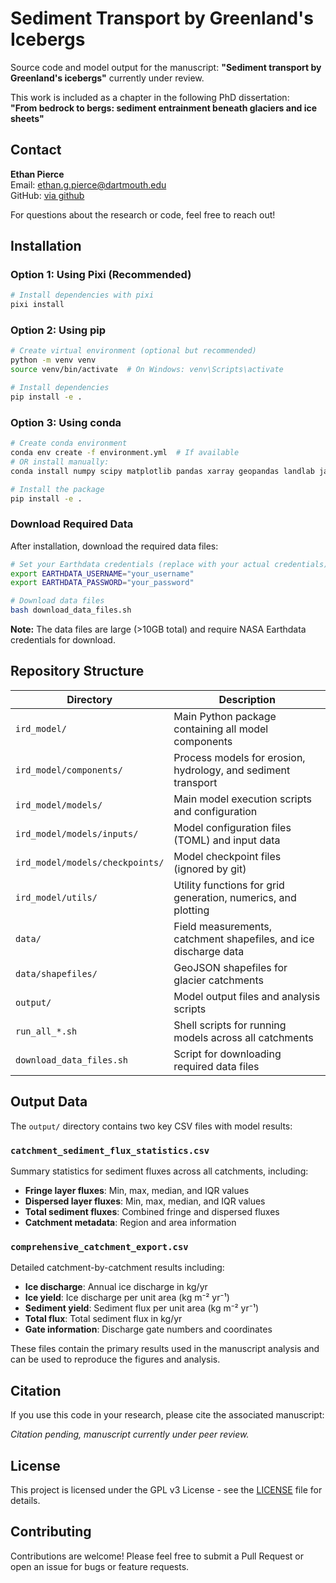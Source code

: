 # Sediment Transport by Greenland's Icebergs

Source code and model output for the manuscript: **"Sediment transport by Greenland's icebergs"** currently under review.

This work is included as a chapter in the following PhD dissertation:  
**"From bedrock to bergs: sediment entrainment beneath glaciers and ice sheets"**

## Contact

**Ethan Pierce**  
Email: ethan.g.pierce@dartmouth.edu  
GitHub: [via github](https://github.com/ethan-pierce/ird-manuscript)

For questions about the research or code, feel free to reach out!

## Installation

### Option 1: Using Pixi (Recommended)

```bash
# Install dependencies with pixi
pixi install
```

### Option 2: Using pip

```bash
# Create virtual environment (optional but recommended)
python -m venv venv
source venv/bin/activate  # On Windows: venv\Scripts\activate

# Install dependencies
pip install -e .
```

### Option 3: Using conda

```bash
# Create conda environment
conda env create -f environment.yml  # If available
# OR install manually:
conda install numpy scipy matplotlib pandas xarray geopandas landlab jax jaxlib

# Install the package
pip install -e .
```

### Download Required Data

After installation, download the required data files:

```bash
# Set your Earthdata credentials (replace with your actual credentials)
export EARTHDATA_USERNAME="your_username"
export EARTHDATA_PASSWORD="your_password"

# Download data files
bash download_data_files.sh
```

**Note:** The data files are large (>10GB total) and require NASA Earthdata credentials for download.

## Repository Structure

| Directory | Description |
|-----------|-------------|
| `ird_model/` | Main Python package containing all model components |
| `ird_model/components/` | Process models for erosion, hydrology, and sediment transport |
| `ird_model/models/` | Main model execution scripts and configuration |
| `ird_model/models/inputs/` | Model configuration files (TOML) and input data |
| `ird_model/models/checkpoints/` | Model checkpoint files (ignored by git) |
| `ird_model/utils/` | Utility functions for grid generation, numerics, and plotting |
| `data/` | Field measurements, catchment shapefiles, and ice discharge data |
| `data/shapefiles/` | GeoJSON shapefiles for glacier catchments |
| `output/` | Model output files and analysis scripts |
| `run_all_*.sh` | Shell scripts for running models across all catchments |
| `download_data_files.sh` | Script for downloading required data files |

## Output Data

The `output/` directory contains two key CSV files with model results:

### `catchment_sediment_flux_statistics.csv`
Summary statistics for sediment fluxes across all catchments, including:
- **Fringe layer fluxes**: Min, max, median, and IQR values
- **Dispersed layer fluxes**: Min, max, median, and IQR values  
- **Total sediment fluxes**: Combined fringe and dispersed fluxes
- **Catchment metadata**: Region and area information

### `comprehensive_catchment_export.csv`
Detailed catchment-by-catchment results including:
- **Ice discharge**: Annual ice discharge in kg/yr
- **Ice yield**: Ice discharge per unit area (kg m⁻² yr⁻¹)
- **Sediment yield**: Sediment flux per unit area (kg m⁻² yr⁻¹)
- **Total flux**: Total sediment flux in kg/yr
- **Gate information**: Discharge gate numbers and coordinates

These files contain the primary results used in the manuscript analysis and can be used to reproduce the figures and analysis.

## Citation

If you use this code in your research, please cite the associated manuscript:

*Citation pending, manuscript currently under peer review.*

## License

This project is licensed under the GPL v3 License - see the [LICENSE](LICENSE) file for details.

## Contributing

Contributions are welcome! Please feel free to submit a Pull Request or open an issue for bugs or feature requests.